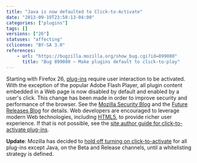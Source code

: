 ```yaml
---
title: "Java is now defaulted to Click-to-Activate"
date: "2013-09-19T23:58:13-04:00"
categories: ["plugins"]
tags: []
versions: ["26"]
statuses: "affecting"
cclicense: "BY-SA 3.0"
references:
    - url: "https://bugzilla.mozilla.org/show_bug.cgi?id=899080"
      title: "Bug 899080 – Make plugins default to click-to-play"
---
```

Starting with Firefox 26, [plug-ins](https://developer.mozilla.org/docs/Plugins) require user interaction to be activated. With the exception of the popular Adobe Flash Player, all plugin content embedded in a Web page is now disabled by default and enabled by a user's click. This change has been made in order to improve security and performance of the browser. See the [Mozilla Security Blog](https://blog.mozilla.org/security/2013/01/29/putting-users-in-control-of-plugins/) and the [Future Releases Blog](https://blog.mozilla.org/futurereleases/2013/09/24/plugin-activation-in-firefox/) for details. Web developers are encouraged to leverage modern Web technologies, including [HTML5](https://developer.mozilla.org/docs/Web/Guide/HTML/HTML5), to provide richer user experience. If that is not possible, see the [site author guide for click-to-activate plug-ins](https://developer.mozilla.org/docs/Site_Author_Guide_for_Click-To-Activate_Plugins).

**Update**: Mozilla has decided to [hold off turning on click-to-activate](https://bugzilla.mozilla.org/show_bug.cgi?id=941137) for all plug-ins except Java, on the Beta and Release channels, until a whitelisting strategy is defined.
